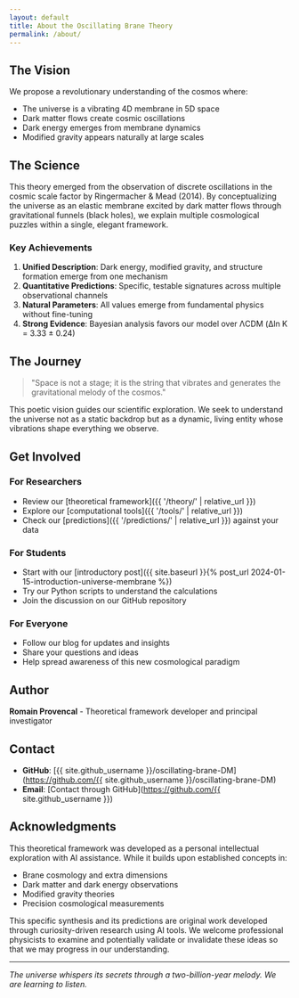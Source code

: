 ```yaml
---
layout: default
title: About the Oscillating Brane Theory
permalink: /about/
---
```


## The Vision

We propose a revolutionary understanding of the cosmos where:
- The universe is a vibrating 4D membrane in 5D space
- Dark matter flows create cosmic oscillations
- Dark energy emerges from membrane dynamics
- Modified gravity appears naturally at large scales

## The Science

This theory emerged from the observation of discrete oscillations in the cosmic scale factor by Ringermacher & Mead (2014). By conceptualizing the universe as an elastic membrane excited by dark matter flows through gravitational funnels (black holes), we explain multiple cosmological puzzles within a single, elegant framework.

### Key Achievements

1. **Unified Description**: Dark energy, modified gravity, and structure formation emerge from one mechanism
2. **Quantitative Predictions**: Specific, testable signatures across multiple observational channels
3. **Natural Parameters**: All values emerge from fundamental physics without fine-tuning
4. **Strong Evidence**: Bayesian analysis favors our model over ΛCDM (Δln K = 3.33 ± 0.24)

## The Journey

> "Space is not a stage; it is the string that vibrates and generates the gravitational melody of the cosmos."

This poetic vision guides our scientific exploration. We seek to understand the universe not as a static backdrop but as a dynamic, living entity whose vibrations shape everything we observe.

## Get Involved

### For Researchers
- Review our [theoretical framework]({{ '/theory/' | relative_url }})
- Explore our [computational tools]({{ '/tools/' | relative_url }})
- Check our [predictions]({{ '/predictions/' | relative_url }}) against your data

### For Students
- Start with our [introductory post]({{ site.baseurl }}{% post_url 2024-01-15-introduction-universe-membrane %})
- Try our Python scripts to understand the calculations
- Join the discussion on our GitHub repository

### For Everyone
- Follow our blog for updates and insights
- Share your questions and ideas
- Help spread awareness of this new cosmological paradigm

## Author

**Romain Provencal** - Theoretical framework developer and principal investigator

## Contact

- **GitHub**: [{{ site.github_username }}/oscillating-brane-DM](https://github.com/{{ site.github_username }}/oscillating-brane-DM)
- **Email**: [Contact through GitHub](https://github.com/{{ site.github_username }})

## Acknowledgments

This theoretical framework was developed as a personal intellectual exploration with AI assistance. While it builds upon established concepts in:
- Brane cosmology and extra dimensions
- Dark matter and dark energy observations
- Modified gravity theories
- Precision cosmological measurements

This specific synthesis and its predictions are original work developed through curiosity-driven research using AI tools. We welcome professional physicists to examine and potentially validate or invalidate these ideas so that we may progress in our understanding.

---

*The universe whispers its secrets through a two-billion-year melody. We are learning to listen.*